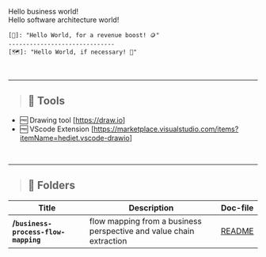 Hello business world!  
Hello software architecture world!  

    [💼]: "Hello World, for a revenue boost! 🪙"
    ------------------------------
    [🗺️]: "Hello World, if necessary! 🎯"

<br/>

---

> ## 🧰 Tools

- 🆓 Drawing tool [<https://draw.io>]
- 🆓 VScode Extension [<https://marketplace.visualstudio.com/items?itemName=hediet.vscode-drawio>]

<br/>

---
> ## 📁 Folders

| Title | Description | Doc-file |
|-------|-------------|----------|
|**/`business-process-flow-mapping`**| flow mapping from a business perspective and value chain extraction| [README](/bussiness-process-flow-mapping/README.md)|
